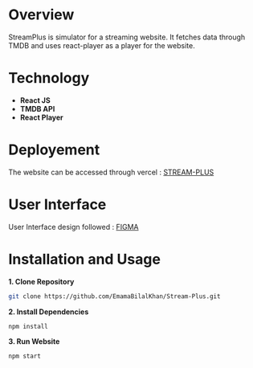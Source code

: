 # Overview

StreamPlus is simulator for a streaming website. It fetches data through TMDB and uses react-player as a player for the website.

# Technology

* **React JS**
* **TMDB API**
* **React Player**

# Deployement

The website can be accessed through vercel : [STREAM-PLUS](https://stream-plus.vercel.app/)

# User Interface

User Interface design followed : [FIGMA](https://www.figma.com/community/file/1242483387238547726/movie-streaming-web-app-ui)

# Installation and Usage

**1. Clone Repository**
```bash
git clone https://github.com/EmamaBilalKhan/Stream-Plus.git
```

**2. Install Dependencies**
```bash
npm install
```

**3. Run Website**
```bash
npm start
```